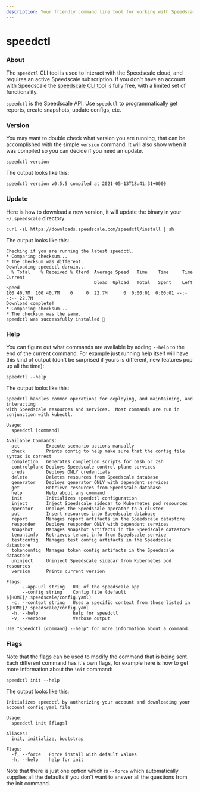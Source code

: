 ```yaml
---
description: Your friendly command line tool for working with Speedscale cloud.
---
```


# speedctl

### About

The `speedctl` CLI tool is used to interact with the Speedscale cloud, and requires an active Speedscale subscription.  If you don't have an account with Speedscale the [speedscale CLI tool](speedscale/) is fully free, with a limited set of functionality.

`speedctl` is the Speedscale API.  Use `speedctl` to programmatically get reports, create snapshots, update configs, etc.

### Version

You may want to double check what version you are running, that can be accomplished with the simple `version` command. It will also show when it was compiled so you can decide if you need an update.

```
speedctl version
```

The output looks like this:

```
speedctl version v0.5.5 compiled at 2021-05-13T18:41:31+0000
```

### Update

Here is how to download a new version, it will update the binary in your `~/.speedscale` directory.

```
curl -sL https://downloads.speedscale.com/speedctl/install | sh
```

The output looks like this:

```
Checking if you are running the latest speedctl.
* Comparing checksum...
* The checksum was different.
Downloading speedctl-darwin...
  % Total    % Received % Xferd  Average Speed   Time    Time     Time  Current
                                 Dload  Upload   Total   Spent    Left  Speed
100 40.7M  100 40.7M    0     0  22.7M      0  0:00:01  0:00:01 --:--:-- 22.7M
Download complete!
* Comparing checksum...
* The checksum was the same.
speedctl was successfully installed 🎉
```

### Help

You can figure out what commands are available by adding `--help` to the end of the current command. For example just running help itself will have this kind of output (don't be surprised if yours is different, new features pop up all the time):

```
speedctl --help
```

The output looks like this:

```
speedctl handles common operations for deploying, and maintaining, and interacting
with Speedscale resources and services.  Most commands are run in conjunction with kubectl.

Usage:
  speedctl [command]

Available Commands:
  act          Execute scenario actions manually
  check        Prints config to help make sure that the config file syntax is correct
  completion   Generates completion scripts for bash or zsh
  controlplane Deploys Speedscale control plane services
  creds        Deploys ONLY credentials
  delete       Deletes resources from Speedscale database
  generator    Deploys generator ONLY with dependent services
  get          Retrieve resources from Speedscale database
  help         Help about any command
  init         Initializes speedctl configuration
  inject       Inject Speedscale sidecar to Kubernetes pod resources
  operator     Deploys the Speedscale operator to a cluster
  put          Insert resources into Speedscale database
  report       Manages report artifacts in the Speedscale datastore
  responder    Deploys responder ONLY with dependent services
  snapshot     Manages snapshot artifacts in the Speedscale datastore
  tenantinfo   Retrieves tenant info from Speedscale service
  testconfig   Manages test config artifacts in the Speedscale datastore
  tokenconfig  Manages token config artifacts in the Speedscale datastore
  uninject     Uninject Speedscale sidecar from Kubernetes pod resources
  version      Prints current version

Flags:
      --app-url string   URL of the speedscale app
      --config string    Config file (default ${HOME}/.speedscale/config.yaml)
  -c, --context string   Uses a specific context from those listed in ${HOME}/.speedscale/config.yaml
  -h, --help             help for speedctl
  -v, --verbose          Verbose output

Use "speedctl [command] --help" for more information about a command.
```

### Flags

Note that the flags can be used to modify the command that is being sent. Each different command has it's own flags, for example here is how to get more information about the `init` command:

```
speedctl init --help
```

The output looks like this:

```
Initializes speedctl by authorizing your account and downloading your account config.yaml file

Usage:
  speedctl init [flags]

Aliases:
  init, initialize, bootstrap

Flags:
  -f, --force   Force install with default values
  -h, --help    help for init
```

Note that there is just one option which is `--force` which automatically supplies all the defaults if you don't want to answer all the questions from the init command.
